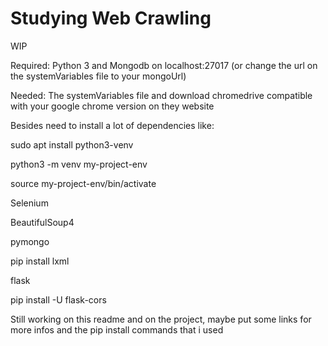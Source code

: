 # Studying Web Crawling

WIP

Required: Python 3 and Mongodb on localhost:27017 (or change the url on the systemVariables file to your mongoUrl)

Needed: The systemVariables file and download chromedrive compatible with your google chrome version on they website

Besides need to install a lot of dependencies like:

sudo apt install python3-venv

python3 -m venv my-project-env

source my-project-env/bin/activate

Selenium

BeautifulSoup4

pymongo

pip install lxml

flask

pip install -U flask-cors

Still working on this readme and on the project, maybe put some links for more infos and the pip install commands that i used